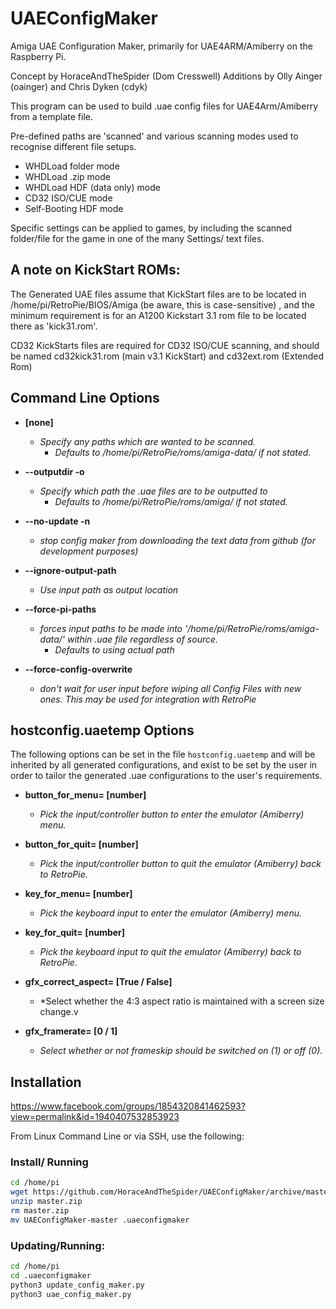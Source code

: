 # UAEConfigMaker

Amiga UAE Configuration Maker, primarily for UAE4ARM/Amiberry on the Raspberry Pi. 

Concept by HoraceAndTheSpider (Dom Cresswell)
Additions by Olly Ainger (oainger) and Chris Dyken (cdyk)

This program can be used to build .uae config files for UAE4Arm/Amiberry from a template file.

Pre-defined paths are 'scanned' and various scanning modes used to recognise different file setups.
- WHDLoad folder mode
- WHDLoad .zip mode
- WHDLoad HDF (data only) mode
- CD32 ISO/CUE mode
- Self-Booting HDF mode

Specific settings can be applied to games, by including the scanned folder/file for the game in one of the many Settings/ text files.

## A note on KickStart ROMs: 
The Generated UAE files assume that KickStart files are to be located in /home/pi/RetroPie/BIOS/Amiga  (be aware, this is case-sensitive) , and the minimum requirement is for an A1200 Kickstart 3.1 rom file to be located there as 'kick31.rom'.

CD32 KickStarts files are required for CD32 ISO/CUE scanning, and should be named cd32kick31.rom (main v3.1 KickStart) and cd32ext.rom (Extended Rom)

## Command Line Options

* **[none]**  
  * *Specify any paths which are wanted to be scanned.*
  	* *Defaults to /home/pi/RetroPie/roms/amiga-data/ if not stated.*

* **--outputdir -o**
  * *Specify which path the .uae files are to be outputted to*
  	* *Defaults to /home/pi/RetroPie/roms/amiga/ if not stated.*
  	
* **--no-update -n**
  * *stop config maker from downloading the text data from github (for development purposes)*

* **--ignore-output-path**
  * *Use input path as output location*
  
* **--force-pi-paths**
  * *forces input paths to be made into '/home/pi/RetroPie/roms/amiga-data/' within .uae file regardless of source.*
  	* *Defaults to using actual path*
   
* **--force-config-overwrite**
  * *don't wait for user input before wiping all Config Files with new ones. This may be used for integration with RetroPie*
  
  
## hostconfig.uaetemp Options
  
  The following options can be set in the file `hostconfig.uaetemp` and will be inherited by all generated configurations, and exist to be set by the user in order to tailor the generated .uae configurations to the user's requirements.
  
* **button_for_menu= [number]**
	* *Pick the input/controller button to enter the emulator (Amiberry) menu.*
	
* **button_for_quit= [number]**
	* *Pick the input/controller button to quit the emulator (Amiberry) back to RetroPie.*

* **key_for_menu= [number]**
	* *Pick the keyboard input to enter the emulator (Amiberry) menu.*

* **key_for_quit= [number]**
	* *Pick the keyboard input to quit the emulator (Amiberry) back to RetroPie.*

* **gfx_correct_aspect= [True / False]**
	* *Select whether the 4:3 aspect ratio is maintained with a screen size change.v

* **gfx_framerate= [0 / 1]**
	* *Select whether or not frameskip should be switched on (1) or off (0).*


## Installation
  
  https://www.facebook.com/groups/1854320841462593?view=permalink&id=1940407532853923
  
From Linux Command Line or via SSH, use the following:

### Install/ Running
```bash
cd /home/pi
wget https://github.com/HoraceAndTheSpider/UAEConfigMaker/archive/master.zip
unzip master.zip
rm master.zip
mv UAEConfigMaker-master .uaeconfigmaker
```

### Updating/Running:
```bash
cd /home/pi
cd .uaeconfigmaker
python3 update_config_maker.py
python3 uae_config_maker.py 
```

